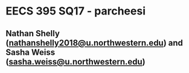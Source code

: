 # EECS 395 SQ17 - parcheesi
## Nathan Shelly (nathanshelly2018@u.northwestern.edu) and Sasha Weiss (sasha.weiss@u.northwestern.edu)
